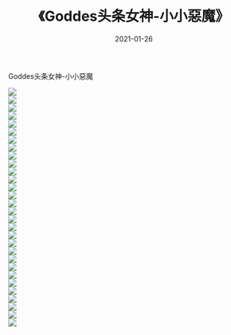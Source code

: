﻿---
layout: post
title:  《Goddes头条女神-小小惡魔》
date:   2021-01-26
img: http://img.660000.xyz/Sharelink/网络美图/2021/Goddes头条女神-小小惡魔/000.jpg
categories: [美女, 清纯, 唯美]
---

Goddes头条女神-小小惡魔

  ![](http://img.660000.xyz/Sharelink/网络美图/2021/Goddes头条女神-小小惡魔/001.jpg) <br> ![](http://img.660000.xyz/Sharelink/网络美图/2021/Goddes头条女神-小小惡魔/002.jpg) <br> ![](http://img.660000.xyz/Sharelink/网络美图/2021/Goddes头条女神-小小惡魔/003.jpg) <br> ![](http://img.660000.xyz/Sharelink/网络美图/2021/Goddes头条女神-小小惡魔/004.jpg) <br> ![](http://img.660000.xyz/Sharelink/网络美图/2021/Goddes头条女神-小小惡魔/005.jpg) <br> ![](http://img.660000.xyz/Sharelink/网络美图/2021/Goddes头条女神-小小惡魔/006.jpg) <br> ![](http://img.660000.xyz/Sharelink/网络美图/2021/Goddes头条女神-小小惡魔/007.jpg) <br> ![](http://img.660000.xyz/Sharelink/网络美图/2021/Goddes头条女神-小小惡魔/008.jpg) <br> ![](http://img.660000.xyz/Sharelink/网络美图/2021/Goddes头条女神-小小惡魔/009.jpg) <br> ![](http://img.660000.xyz/Sharelink/网络美图/2021/Goddes头条女神-小小惡魔/010.jpg) <br> ![](http://img.660000.xyz/Sharelink/网络美图/2021/Goddes头条女神-小小惡魔/011.jpg) <br> ![](http://img.660000.xyz/Sharelink/网络美图/2021/Goddes头条女神-小小惡魔/012.jpg) <br> ![](http://img.660000.xyz/Sharelink/网络美图/2021/Goddes头条女神-小小惡魔/013.jpg) <br> ![](http://img.660000.xyz/Sharelink/网络美图/2021/Goddes头条女神-小小惡魔/014.jpg) <br> ![](http://img.660000.xyz/Sharelink/网络美图/2021/Goddes头条女神-小小惡魔/015.jpg) <br> ![](http://img.660000.xyz/Sharelink/网络美图/2021/Goddes头条女神-小小惡魔/016.jpg) <br> ![](http://img.660000.xyz/Sharelink/网络美图/2021/Goddes头条女神-小小惡魔/017.jpg) <br> ![](http://img.660000.xyz/Sharelink/网络美图/2021/Goddes头条女神-小小惡魔/018.jpg) <br> ![](http://img.660000.xyz/Sharelink/网络美图/2021/Goddes头条女神-小小惡魔/019.jpg) <br> ![](http://img.660000.xyz/Sharelink/网络美图/2021/Goddes头条女神-小小惡魔/020.jpg) <br> ![](http://img.660000.xyz/Sharelink/网络美图/2021/Goddes头条女神-小小惡魔/021.jpg) <br> ![](http://img.660000.xyz/Sharelink/网络美图/2021/Goddes头条女神-小小惡魔/022.jpg) <br> ![](http://img.660000.xyz/Sharelink/网络美图/2021/Goddes头条女神-小小惡魔/023.jpg) <br> ![](http://img.660000.xyz/Sharelink/网络美图/2021/Goddes头条女神-小小惡魔/024.jpg) <br> ![](http://img.660000.xyz/Sharelink/网络美图/2021/Goddes头条女神-小小惡魔/025.jpg) <br> ![](http://img.660000.xyz/Sharelink/网络美图/2021/Goddes头条女神-小小惡魔/026.jpg) <br> ![](http://img.660000.xyz/Sharelink/网络美图/2021/Goddes头条女神-小小惡魔/027.jpg) <br> ![](http://img.660000.xyz/Sharelink/网络美图/2021/Goddes头条女神-小小惡魔/028.jpg) <br> ![](http://img.660000.xyz/Sharelink/网络美图/2021/Goddes头条女神-小小惡魔/029.jpg) <br> ![](http://img.660000.xyz/Sharelink/网络美图/2021/Goddes头条女神-小小惡魔/030.jpg) <br>